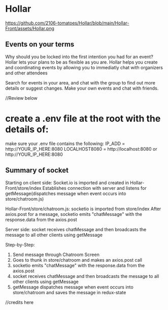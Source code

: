 # Hollar
https://github.com/2106-tomatoes/Hollar/blob/main/Hollar-Front/assets/Hollar.png
## Events on your terms
Why should you be locked into the first intention you had for an event? Hollar lets your plans to be as flexible as you are.
Hollar helps you create and coordinating events by allowing you to immediatly chat with organizers and other attendees

Search for events in your area, and chat with the group to find out more details or suggest changes. Make your own events and chat with friends.

//Review below
# create a .env file at the root with the details of:

make sure your .env file contains the following:
IP_ADD = http://YOUR_IP_HERE:8080
LOCALHOST8080 = http://localhost:8080 or http://YOUR_IP_HERE:8080

## Summary of socket
Starting on client side:
Socket.io is imported and created in Hollar-Front/store/index
Establishes connection with server and listens for getMessage(dispatches message when event occurs into store/chatroom.js)

Hollar-Front/store/chatroom.js:
socketio is imported from store/index
After axios.post for a message, socketio emits "chatMessage" with the response.data from the axios.post

Server side:
socket receives chatMessage and then broadcasts the message to all other clients using getMessage

Step-by-Step:
1. Send message through Chatroom Screen
2. Goes to thunk in store/chatroom and makes an axios.post call
3. socketio emits "chatMessage" with the response.data from the axios.post
4. socket receives chatMessage and then broadcasts the message to all other clients using getMessage
5. getMessage dispatches message when event occurs into store/chatroom and saves the message in redux-state


//credits here
